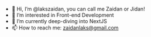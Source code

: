- 👋 Hi, I’m @lakszaidan, you can call me Zaidan or Jidan!
- 👀 I’m interested in Front-end Development
- 🌱 I’m currently deep-diving into NextJS
- 📫 How to reach me: zaidanlaks@gmail.com 
